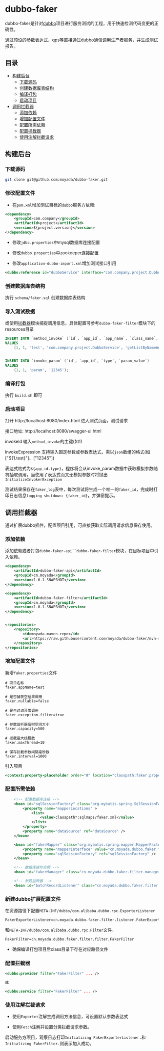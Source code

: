 # dubbo-faker

dubbo-faker是针对[dubbo](https://github.com/apache/incubator-dubbo)项目进行服务测试的工程，用于快速检测代码变更的正确性。

通过预设的参数表达式、qps等直接通过dubbo通信调用生产者服务，并生成测试报告。

## 目录

* [构建后台](#构建后台)
  * [下载源码](#下载源码)
  * [创建数据库表结构](#创建数据库表结构)
  * [编译打包](#编译打包)
  * [启动项目](#启动项目)
* [调用拦截器](#调用拦截器)
  * [添加依赖](#添加依赖)
  * [增加配置文件](#增加配置文件)
  * [配置所需依赖](#配置所需依赖)
  * [配置拦截器](#配置拦截器)
  * [使用注解拦截请求](#使用注解拦截请求)

## 构建后台

### 下载源码

```sh
git clone git@github.com:moyada/dubbo-faker.git
```

### 修改配置文件

* 在`pom.xml`增加测试目标的`dubbo`服务方依赖:

```xml
<dependency>
    <groupId>com.company</groupId>
    <artifactId>project</artifactId>
    <version>${project.version}</version>
</dependency>
 ```
 
* 修改`jdbc.properties`中mysql数据库连接配置

* 修改`dubbo.properties`中zookeeper连接配置

* 修改`application-dubbo-import.xml`增加测试接口引用

```xml
<dubbo:reference id="dubboService" interface="com.company.project.DubboService" />
```


### 创建数据库表结构
执行 `schema/faker.sql` 创建数据库表结构


### 导入测试数据
或使用[拦截器](#调用拦截器)模块捕捉调用信息，具体配置可参考`dubbo-faker-filter`模块下的resources目录

```sql
INSERT INTO `method_invoke` (`id`, `app_id`, `app_name`, `class_name`, `method_name`, `param_type`, `return_type`, `expression`)
VALUES
	(1, 1, 'test', 'com.company.project.DubboService', 'getListByNameAndType', 'java.lang.String,java.lang.Integer', 'java.util.List', '["${1.param}"]');


INSERT INTO `invoke_param` (`id`, `app_id`, `type`, `param_value`)
VALUES
	(1, 1, 'param', '12345');
```

### 编译打包
执行 `build.sh` 即可

### 启动项目
打开 http://localhost:8080/index.html 进入测试页面，测试请求

接口地址: http://localhost:8080/swagger-ui.html

invokeId 输入`method_invoke`的主键(如1)

invokeExpression 支持输入固定参数或参数表达式，需以`json`数组的格式(如["${1.test}"]、["12345"])

表达式格式为`${app_id.type}`，程序将会从invoke_param数据中获取模拟参数随机抽取调用，当使用了表达式而又无模拟参数时将抛出`InitializeInvokerException`

测试结果保存在`faker_log`表中，每次测试将生成一个唯一的`faker_id`，完成时打印日志信息`logging shutdown: {faker_id}`，并弹窗提示。


## 调用拦截器

通过扩展dubbo插件，配置项目引用，可直接获取实际调用请求信息保存使用。


### 添加依赖

添加依赖或者打包`dubbo-faker-api``dubbo-faker-filter`模块，在目标项目中引入依赖。
```xml
<dependency>
    <artifactId>dubbo-faker-api</artifactId>
    <groupId>cn.moyada</groupId>
    <version>1.0.1-SNAPSHOT</version>
</dependency>

<dependency>
    <artifactId>dubbo-faker-filter</artifactId>
    <groupId>cn.moyada</groupId>
    <version>1.0.1-SNAPSHOT</version>
</dependency>


<repositories>
    <repository>
        <id>moyada-maven-repo</id>
        <url>https://raw.githubusercontent.com/moyada/dubbo-faker/mvn-repo</url>
    </repository>
</repositories>

```


### 增加配置文件
新增`faker.properties`文件
```properties
# 项目名称
faker.appName=test

# 是否捕获空结果调用
faker.nullable=false

# 是否过滤异常调用
faker.exception.filter=true

# 参数监听器临时空间大小
faker.capacity=500

# 拦截最大线程数
faker.maxThread=10

# 保存拦截参数间隔毫秒数
faker.interval=1000
```

引入项目
```xml
<context:property-placeholder order="0" location="classpath:faker.properties" ignore-unresolvable="true" />
```


### 配置所需依赖
```xml
    <!-- 配置数据库连接 -->
    <bean id="sqlSessionFactory" class="org.mybatis.spring.SqlSessionFactoryBean">
        <property name="mapperLocations" >
            <list>
                <value>classpath*:sqlmaps/faker.xml</value>
            </list>
        </property>
        <property name="dataSource" ref="dataSource" />
    </bean>

    <bean id="fakerMapper" class="org.mybatis.spring.mapper.MapperFactoryBean">
        <property name="mapperInterface" value="cn.moyada.dubbo.faker.filter.dao.FakerDAO"/>
        <property name="sqlSessionFactory" ref="sqlSessionFactory" />
    </bean>
    
    <!-- 数据库操作实例 -->
    <bean id="fakerManager" class="cn.moyada.dubbo.faker.filter.manager.FakerManager" />

    <!-- 参数监听器 -->
    <bean id="batchRecordListener" class="cn.moyada.dubbo.faker.filter.listener.BatchRecordListener" />
```

### 新建dubbo扩展配置文件

在资源路径下配置`META-INF/dubbo/com.alibaba.dubbo.rpc.ExporterListener`

```txt
FakerExporterListener=cn.moyada.dubbo.faker.filter.listener.FakerExporterListener
```

和`META-INF/dubbo/com.alibaba.dubbo.rpc.Filter`文件，
```txt
FakerFilter=cn.moyada.dubbo.faker.filter.filter.FakerFilter
```

* 确保编译打包项目后class目录下存在对应路径文件


### 配置拦截器
```xml
<dubbo:provider filter="FakerFilter" ... />

或

<dubbo:service filter="FakerFilter" ... />

```

### 使用注解拦截请求

* 使用`Exporter`注解生成调用方法信息，可设置默认参数表达式

* 使用`Fetch`注解并设置分类拦截请求参数。

启动服务方项目，观察日志打印`Initializing FakerExporterListener.`和`Initializing FakerFilter.`则表示加入成功。


